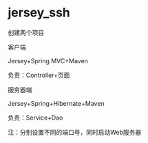 # jersey_ssh

创建两个项目

客户端

Jersey+Spring MVC+Maven

负责：Controller+页面

 

服务器端

Jersey+Spring+Hibernate+Maven

负责：Service+Dao

 

注：分别设置不同的端口号，同时启动Web服务器
